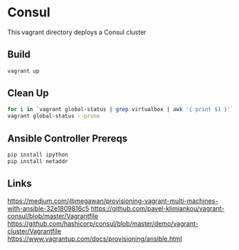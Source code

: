 # Consul

This vagrant directory deploys a Consul cluster

## Build

```sh
vagrant up
```

## Clean Up

```sh
for i in `vagrant global-status | grep virtualbox | awk '{ print $1 }'` ; do vagrant destroy -f $i ; done
vagrant global-status --prune
```

## Ansible Controller Prereqs

```sh
pip install ipython
pip install netaddr
```

## Links

https://medium.com/@megawan/provisioning-vagrant-multi-machines-with-ansible-32e1809816c5
https://github.com/pavel-klimiankou/vagrant-consul/blob/master/Vagrantfile
https://github.com/hashicorp/consul/blob/master/demo/vagrant-cluster/Vagrantfile
https://www.vagrantup.com/docs/provisioning/ansible.html
